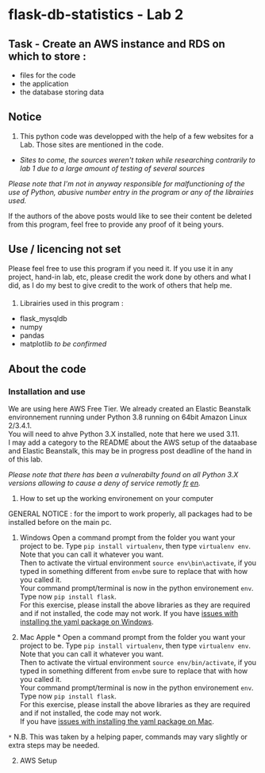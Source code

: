 # flask-db-statistics - Lab 2

## Task - Create an AWS instance and RDS on which to store :
 - files for the code
 - the application
 - the database storing data

## Notice

   1. This python code was developped with the help of a few websites for a Lab.
Those sites are mentioned in the code.
- _Sites to come, the sources weren't taken while researching contrarily to lab 1 due to a large amount of testing of several sources_

_Please note that I'm not in anyway responsible for malfunctioning of the use of Python, abusive number entry in the program or any of the librairies used._

If the authors of the above posts would like to see their content be deleted from this program, feel free to provide any proof of it being yours.

## Use / licencing not set

Please feel free to use this program if you need it.
If you use it in any project, hand-in lab, etc, please credit the work done by others and what I did, as I do my best to give credit to the work of others that help me.
####

1. Librairies used in this program :

- flask_mysqldb
- numpy
- pandas
- matplotlib *to be confirmed*

## About the code

### Installation and use

We are using here AWS Free Tier. We already created an Elastic Beanstalk environnement running under Python 3.8 running on 64bit Amazon Linux 2/3.4.1.<br />
You will need to ahve Python 3.X installed, note that here we used 3.11. <br />
I may add a category to the README about the AWS setup of the dataabase and Elastic Beanstalk, this may be in progress post deadline of the hand in of this lab.<br />

_Please note that there has been a vulnerabilty found on all Python 3.X versions allowing to cause a deny of service remotly [fr](https://www.cert.ssi.gouv.fr/avis/CERTFR-2022-AVI-1017/](en)[https://www.cve.org/CVERecord?id=CVE-2022-45061) [en](https://www.cve.org/CVERecord?id=CVE-2022-45061)._<br />

1. How to set up the working environement on your computer

 GENERAL NOTICE : for the import to work properly, all packages had to be installed before on the main pc.
  1. Windows
  Open a command prompt from the folder you want your project to be. Type `pip install virtualenv`, then type `virtualenv env`. Note that you can call it whatever you want. <br />
  Then to activate the virtual environment `source env\bin\activate`, if you typed in something different from `env`be sure to replace that with how you called it.<br />
Your command prompt/terminal is now in the python environement `env`. Type now `pip install flask`. <br />
  For this exercise, please install the above libraries as they are required and if not installed, the code may not work. If you have [issues with installing the yaml package on Windows](https://www.geeksforgeeks.org/how-to-install-pyyaml-on-windows/).<br />
  
  
  
  2. Mac Apple *
  Open a command prompt from the folder you want your project to be. Type `pip install virtualenv`, then type `virtualenv env`. <br />
  Note that you can call it whatever you want.<br />
  Then to activate the virtual environment `source env/bin/activate`, if you typed in something different from `env`be sure to replace that with how you called it.<br />
  Your command prompt/terminal is now in the python environement `env`. Type now `pip install flask`.  <br />
  For this exercise, please install the above libraries as they are required and if not installed, the code may not work.  <br />
  If you have [issues with installing the yaml package on Mac](https://stackoverflow.com/questions/14261614/how-do-i-install-the-yaml-package-for-python/21317961#21317961).
  
`*` N.B. This was taken by a helping paper, commands may vary slightly or extra steps may be needed.
  
2. AWS Setup

  
  


